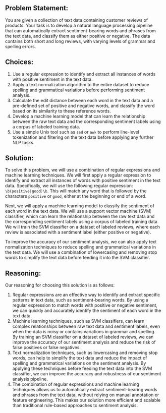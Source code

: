 ## Problem Statement:
You are given a collection of text data containing customer reviews of products. Your task is to develop a natural language processing pipeline that can automatically extract sentiment-bearing words and phrases from the text data, and classify them as either positive or negative. The data contains both short and long reviews, with varying levels of grammar and spelling errors.

## Choices:

1. Use a regular expression to identify and extract all instances of words with positive sentiment in the text data.
2. Apply a text normalization algorithm to the entire dataset to reduce spelling and grammatical variations before performing sentiment analysis.
3. Calculate the edit distance between each word in the text data and a pre-defined set of positive and negative words, and classify the word based on its similarity to these reference words.
4. Develop a machine learning model that can learn the relationship between the raw text data and the corresponding sentiment labels using a corpus of labeled training data.
5. Use a simple Unix tool such as `sed` or `awk` to perform line-level tokenization and filtering on the text data before applying any further NLP tasks.

## Solution:
To solve this problem, we will use a combination of regular expressions and machine learning techniques. We will first apply a regular expression to identify and extract all instances of words with positive sentiment in the text data. Specifically, we will use the following regular expression: `\b(positive|good)\b`. This will match any word that is followed by the characters `positive` or `good`, either at the beginning or end of a word.

Next, we will apply a machine learning model to classify the sentiment of each word in the text data. We will use a support vector machine (SVM) classifier, which can learn the relationship between the raw text data and the corresponding sentiment labels using a corpus of labeled training data. We will train the SVM classifier on a dataset of labeled reviews, where each review is associated with a sentiment label (either positive or negative).

To improve the accuracy of our sentiment analysis, we can also apply text normalization techniques to reduce spelling and grammatical variations in the text data. We will use a combination of lowercasing and removing stop words to simplify the text data before feeding it into the SVM classifier.

## Reasoning:
Our reasoning for choosing this solution is as follows:

1. Regular expressions are an effective way to identify and extract specific patterns in text data, such as sentiment-bearing words. By using a regular expression to match words with positive or negative sentiment, we can quickly and accurately identify the sentiment of each word in the text data.
2. Machine learning techniques, such as SVM classifiers, can learn complex relationships between raw text data and sentiment labels, even when the data is noisy or contains variations in grammar and spelling. By training an SVM classifier on a dataset of labeled reviews, we can improve the accuracy of our sentiment analysis and reduce the risk of false positives or false negatives.
3. Text normalization techniques, such as lowercasing and removing stop words, can help to simplify the text data and reduce the impact of spelling and grammatical variations on the sentiment analysis. By applying these techniques before feeding the text data into the SVM classifier, we can improve the accuracy and robustness of our sentiment analysis pipeline.
4. The combination of regular expressions and machine learning techniques allows us to automatically extract sentiment-bearing words and phrases from the text data, without relying on manual annotation or feature engineering. This makes our solution more efficient and scalable than traditional rule-based approaches to sentiment analysis.